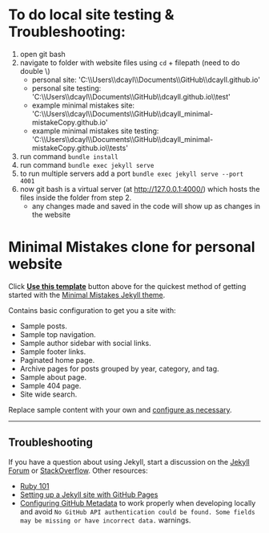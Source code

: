 # To do local site testing & Troubleshooting:
1. open git bash
2. navigate to folder with website files using `cd` + filepath (need to do double \\\)
   - personal site: 'C:\\\Users\\\dcayl\\\Documents\\\GitHub\\\dcayll.github.io'
   - personal site testing: 'C:\\\Users\\\dcayl\\\Documents\\\GitHub\\\dcayll.github.io\\\test'
   - example minimal mistakes site: 'C:\\\Users\\\dcayl\\\Documents\\\GitHub\\\dcayll_minimal-mistakeCopy.github.io'
   - example minimal mistakes site testing: 'C:\\\Users\\\dcayl\\\Documents\\\GitHub\\\dcayll_minimal-mistakeCopy.github.io\\\tests'
3. run command `bundle install`
4. run command `bundle exec jekyll serve`
5. to run multiple servers add a port `bundle exec jekyll serve --port 4001`
6. now git bash is a virtual server (at http://127.0.0.1:4000/) which hosts the files inside the folder from step 2.
   - any changes made and saved in the code will show up as changes in the website

# Minimal Mistakes clone for personal website

Click [**Use this template**](https://github.com/mmistakes/mm-github-pages-starter/generate) button above for the quickest method of getting started with the [Minimal Mistakes Jekyll theme](https://github.com/mmistakes/minimal-mistakes).

Contains basic configuration to get you a site with:

- Sample posts.
- Sample top navigation.
- Sample author sidebar with social links.
- Sample footer links.
- Paginated home page.
- Archive pages for posts grouped by year, category, and tag.
- Sample about page.
- Sample 404 page.
- Site wide search.

Replace sample content with your own and [configure as necessary](https://mmistakes.github.io/minimal-mistakes/docs/configuration/).

---

## Troubleshooting

If you have a question about using Jekyll, start a discussion on the [Jekyll Forum](https://talk.jekyllrb.com/) or [StackOverflow](https://stackoverflow.com/questions/tagged/jekyll). Other resources:

- [Ruby 101](https://jekyllrb.com/docs/ruby-101/)
- [Setting up a Jekyll site with GitHub Pages](https://jekyllrb.com/docs/github-pages/)
- [Configuring GitHub Metadata](https://github.com/jekyll/github-metadata/blob/master/docs/configuration.md#configuration) to work properly when developing locally and avoid `No GitHub API authentication could be found. Some fields may be missing or have incorrect data.` warnings.
